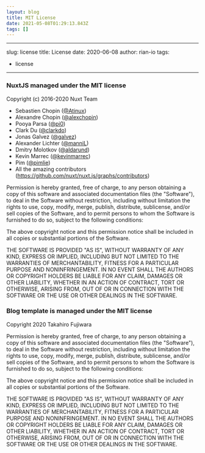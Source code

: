 ```yaml
---
layout: blog
title: MIT License
date: 2021-05-08T01:29:13.843Z
tags: []
---
```

- - -

slug: license
title: License
date: 2020-06-08
author: rian-io
tags:

* license

- - -

### NuxtJS managed under the MIT license

Copyright (c) 2016-2020 Nuxt Team

* Sebastien Chopin ([@Atinux](https://github.com/Atinux))
* Alexandre Chopin ([@alexchopin](https://github.com/alexchopin))
* Pooya Parsa ([@pi0](https://github.com/pi0))
* Clark Du ([@clarkdo](https://github.com/clarkdo))
* Jonas Galvez ([@galvez](https://github.com/galvez))
* Alexander Lichter ([@manniL](https://github.com/manniL))
* Dmitry Molotkov ([@aldarund](https://github.com/aldarund))
* Kevin Marrec ([@kevinmarrec](https://github.com/kevinmarrec))
* Pim ([@pimlie](https://github.com/pimlie))
* All the amazing contributors (https://github.com/nuxt/nuxt.js/graphs/contributors)

Permission is hereby granted, free of charge, to any person obtaining a copy
of this software and associated documentation files (the "Software"), to deal
in the Software without restriction, including without limitation the rights
to use, copy, modify, merge, publish, distribute, sublicense, and/or sell
copies of the Software, and to permit persons to whom the Software is
furnished to do so, subject to the following conditions:

The above copyright notice and this permission notice shall be included in all
copies or substantial portions of the Software.

THE SOFTWARE IS PROVIDED "AS IS", WITHOUT WARRANTY OF ANY KIND, EXPRESS OR
IMPLIED, INCLUDING BUT NOT LIMITED TO THE WARRANTIES OF MERCHANTABILITY,
FITNESS FOR A PARTICULAR PURPOSE AND NONINFRINGEMENT. IN NO EVENT SHALL THE
AUTHORS OR COPYRIGHT HOLDERS BE LIABLE FOR ANY CLAIM, DAMAGES OR OTHER
LIABILITY, WHETHER IN AN ACTION OF CONTRACT, TORT OR OTHERWISE, ARISING FROM,
OUT OF OR IN CONNECTION WITH THE SOFTWARE OR THE USE OR OTHER DEALINGS IN THE
SOFTWARE.

### Blog template is managed under the MIT license

Copyright 2020 Takahiro Fujiwara

Permission is hereby granted, free of charge, to any person obtaining a copy of this software and associated documentation files (the "Software"), to deal in the Software without restriction, including without limitation the rights to use, copy, modify, merge, publish, distribute, sublicense, and/or sell copies of the Software, and to permit persons to whom the Software is furnished to do so, subject to the following conditions:

The above copyright notice and this permission notice shall be included in all copies or substantial portions of the Software.

THE SOFTWARE IS PROVIDED "AS IS", WITHOUT WARRANTY OF ANY KIND, EXPRESS OR IMPLIED, INCLUDING BUT NOT LIMITED TO THE WARRANTIES OF MERCHANTABILITY, FITNESS FOR A PARTICULAR PURPOSE AND NONINFRINGEMENT. IN NO EVENT SHALL THE AUTHORS OR COPYRIGHT HOLDERS BE LIABLE FOR ANY CLAIM, DAMAGES OR OTHER LIABILITY, WHETHER IN AN ACTION OF CONTRACT, TORT OR OTHERWISE, ARISING FROM, OUT OF OR IN CONNECTION WITH THE SOFTWARE OR THE USE OR OTHER DEALINGS IN THE SOFTWARE.